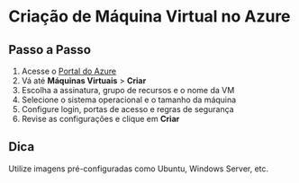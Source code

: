# Criação de Máquina Virtual no Azure

## Passo a Passo

1. Acesse o [Portal do Azure](https://portal.azure.com/)
2. Vá até **Máquinas Virtuais** > **Criar**
3. Escolha a assinatura, grupo de recursos e o nome da VM
4. Selecione o sistema operacional e o tamanho da máquina
5. Configure login, portas de acesso e regras de segurança
6. Revise as configurações e clique em **Criar**

## Dica
Utilize imagens pré-configuradas como Ubuntu, Windows Server, etc.

